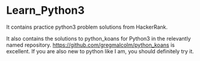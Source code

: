 Learn_Python3
=============

It contains practice python3 problem solutions from HackerRank.

It also contains the solutions to python_koans for Python3 in the relevantly named repository.
https://github.com/gregmalcolm/python_koans is excellent. If you are also new to python like I am, you should definitely try it.

